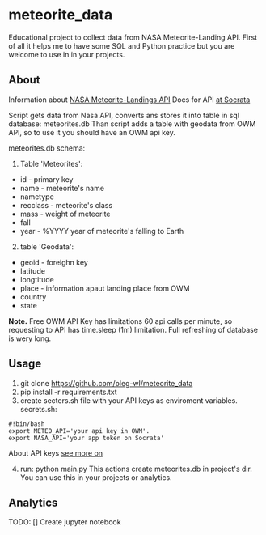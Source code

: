 # meteorite_data
Educational project to collect data from NASA Meteorite-Landing API.
First of all it helps me to have some SQL and Python practice but you are welcome to use in in your projects.
## About 
Information about [NASA Meteorite-Landings API](https://data.nasa.gov/Space-Science/Meteorite-Landings/gh4g-9sfh)
Docs for API [at Socrata](https://dev.socrata.com/foundry/data.nasa.gov/gh4g-9sfh)

Script gets data from Nasa API, converts ans stores it into table in sql database: meteorites.db
Than script adds a table with geodata from OWM API, so to use it you should have an OWM api key. 

meteorites.db schema:
1. Table 'Meteorites':
 * id - primary key
 * name - meteorite's name
 * nametype
 * recclass - meteorite's class
 * mass - weight of meteorite
 * fall 
 * year - %YYYY year of meteorite's falling to Earth
2. table 'Geodata':
 * geoid - foreighn key
 * latitude
 * longtitude
 * place - information apaut landing place from OWM
 * country
 * state
 
**Note.** Free OWM API Key has limitations 60 api calls per minute, so requesting to API has time.sleep (1m) limitation. 
Full refreshing of database is wery long.

## Usage

1. git clone https://github.com/oleg-wl/meteorite_data
2. pip install -r requirements.txt
3. create secters.sh file with your API keys as enviroment variables.
secrets.sh:
```
#!bin/bash
export METEO_API='your api key in OWM'.
export NASA_API='your app token on Socrata'
```
About API keys [see more on]('https://dev.socrata.com/docs/app-tokens.html)

4. run: python main.py
This actions create meteorites.db in project's dir. You can use this in your projects or analytics.

## Analytics
TODO:
[] Create jupyter notebook